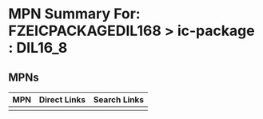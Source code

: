 



# MPN Summary For: FZEICPACKAGEDIL168 > ic-package : DIL16_8

## MPNs
  

|MPN|Direct Links|Search Links|
| :--- | :--- | :--- |
||||
